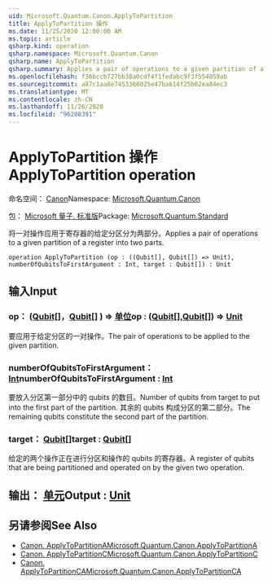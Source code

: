 ```yaml
---
uid: Microsoft.Quantum.Canon.ApplyToPartition
title: ApplyToPartition 操作
ms.date: 11/25/2020 12:00:00 AM
ms.topic: article
qsharp.kind: operation
qsharp.namespace: Microsoft.Quantum.Canon
qsharp.name: ApplyToPartition
qsharp.summary: Applies a pair of operations to a given partition of a register into two parts.
ms.openlocfilehash: f36bccb727bb38a0cdf4f1fedabc9f3f554059ab
ms.sourcegitcommit: a87c1aa8e7453360025e47ba614f25b02ea84ec3
ms.translationtype: MT
ms.contentlocale: zh-CN
ms.lasthandoff: 11/26/2020
ms.locfileid: "96208391"
---
```

# <a name="applytopartition-operation"></a><span data-ttu-id="5c4da-102">ApplyToPartition 操作</span><span class="sxs-lookup"><span data-stu-id="5c4da-102">ApplyToPartition operation</span></span>

<span data-ttu-id="5c4da-103">命名空间： [Canon](xref:Microsoft.Quantum.Canon)</span><span class="sxs-lookup"><span data-stu-id="5c4da-103">Namespace: [Microsoft.Quantum.Canon](xref:Microsoft.Quantum.Canon)</span></span>

<span data-ttu-id="5c4da-104">包： [Microsoft 量子. 标准版](https://nuget.org/packages/Microsoft.Quantum.Standard)</span><span class="sxs-lookup"><span data-stu-id="5c4da-104">Package: [Microsoft.Quantum.Standard](https://nuget.org/packages/Microsoft.Quantum.Standard)</span></span>


<span data-ttu-id="5c4da-105">将一对操作应用于寄存器的给定分区分为两部分。</span><span class="sxs-lookup"><span data-stu-id="5c4da-105">Applies a pair of operations to a given partition of a register into two parts.</span></span>

```qsharp
operation ApplyToPartition (op : ((Qubit[], Qubit[]) => Unit), numberOfQubitsToFirstArgument : Int, target : Qubit[]) : Unit
```


## <a name="input"></a><span data-ttu-id="5c4da-106">输入</span><span class="sxs-lookup"><span data-stu-id="5c4da-106">Input</span></span>

### <a name="op--qubitqubit--unit"></a><span data-ttu-id="5c4da-107">op： ([Qubit](xref:microsoft.quantum.lang-ref.qubit)[]，[Qubit](xref:microsoft.quantum.lang-ref.qubit)[] ) => [单位](xref:microsoft.quantum.lang-ref.unit)</span><span class="sxs-lookup"><span data-stu-id="5c4da-107">op : ([Qubit](xref:microsoft.quantum.lang-ref.qubit)[],[Qubit](xref:microsoft.quantum.lang-ref.qubit)[]) => [Unit](xref:microsoft.quantum.lang-ref.unit)</span></span> 

<span data-ttu-id="5c4da-108">要应用于给定分区的一对操作。</span><span class="sxs-lookup"><span data-stu-id="5c4da-108">The pair of operations to be applied to the given partition.</span></span>


### <a name="numberofqubitstofirstargument--int"></a><span data-ttu-id="5c4da-109">numberOfQubitsToFirstArgument： [Int](xref:microsoft.quantum.lang-ref.int)</span><span class="sxs-lookup"><span data-stu-id="5c4da-109">numberOfQubitsToFirstArgument : [Int](xref:microsoft.quantum.lang-ref.int)</span></span>

<span data-ttu-id="5c4da-110">要放入分区第一部分中的 qubits 的数目。</span><span class="sxs-lookup"><span data-stu-id="5c4da-110">Number of qubits from target to put into the first part of the partition.</span></span>
<span data-ttu-id="5c4da-111">其余的 qubits 构成分区的第二部分。</span><span class="sxs-lookup"><span data-stu-id="5c4da-111">The remaining qubits constitute the second part of the partition.</span></span>


### <a name="target--qubit"></a><span data-ttu-id="5c4da-112">target： [Qubit](xref:microsoft.quantum.lang-ref.qubit)[]</span><span class="sxs-lookup"><span data-stu-id="5c4da-112">target : [Qubit](xref:microsoft.quantum.lang-ref.qubit)[]</span></span>

<span data-ttu-id="5c4da-113">给定的两个操作正在进行分区和操作的 qubits 的寄存器。</span><span class="sxs-lookup"><span data-stu-id="5c4da-113">A register of qubits that are being partitioned and operated on by the given two operation.</span></span>



## <a name="output--unit"></a><span data-ttu-id="5c4da-114">输出： [单元](xref:microsoft.quantum.lang-ref.unit)</span><span class="sxs-lookup"><span data-stu-id="5c4da-114">Output : [Unit](xref:microsoft.quantum.lang-ref.unit)</span></span>



## <a name="see-also"></a><span data-ttu-id="5c4da-115">另请参阅</span><span class="sxs-lookup"><span data-stu-id="5c4da-115">See Also</span></span>

- [<span data-ttu-id="5c4da-116">Canon. ApplyToPartitionA</span><span class="sxs-lookup"><span data-stu-id="5c4da-116">Microsoft.Quantum.Canon.ApplyToPartitionA</span></span>](xref:Microsoft.Quantum.Canon.ApplyToPartitionA)
- [<span data-ttu-id="5c4da-117">Canon. ApplyToPartitionC</span><span class="sxs-lookup"><span data-stu-id="5c4da-117">Microsoft.Quantum.Canon.ApplyToPartitionC</span></span>](xref:Microsoft.Quantum.Canon.ApplyToPartitionC)
- [<span data-ttu-id="5c4da-118">Canon. ApplyToPartitionCA</span><span class="sxs-lookup"><span data-stu-id="5c4da-118">Microsoft.Quantum.Canon.ApplyToPartitionCA</span></span>](xref:Microsoft.Quantum.Canon.ApplyToPartitionCA)